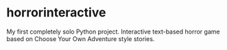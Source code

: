 # horrorinteractive
My first completely solo Python project. Interactive text-based horror game based on Choose Your Own Adventure style stories.
